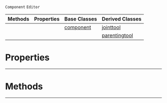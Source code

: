  `Component` `Editor`



|Methods|Properties|Base Classes|Derived Classes|
|---|---|---|---|
| | |[component](component.md)|[jointtool](jointtool.md)|
| | | |[parentingtool](parentingtool.md)|


 #  Properties


---  
 #  Methods


---  
 

 